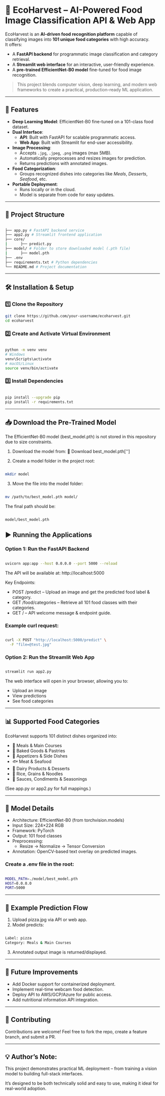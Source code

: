 # 🍏 EcoHarvest – AI-Powered Food Image Classification API & Web App

EcoHarvest is an **AI-driven food recognition platform** capable of classifying images into **101 unique food categories** with high accuracy.  
It offers:

- A **FastAPI backend** for programmatic image classification and category retrieval.  
- A **Streamlit web interface** for an interactive, user-friendly experience.  
- A **pre-trained EfficientNet-B0 model** fine-tuned for food image recognition.  

> This project blends computer vision, deep learning, and modern web frameworks to create a practical, production-ready ML application.

---

## 🚀 Features

- **Deep Learning Model**: EfficientNet-B0 fine-tuned on a 101-class food dataset.
- **Dual Interface**:
  - **API**: Built with FastAPI for scalable programmatic access.
  - **Web App**: Built with Streamlit for end-user accessibility.
- **Image Processing**:
  - Accepts `.jpg`, `.jpeg`, `.png` images (max 5MB).
  - Automatically preprocesses and resizes images for prediction.
  - Returns predictions with annotated images.
- **Food Categorization**:
  - Groups recognized dishes into categories like *Meals*, *Desserts*, *Seafood*, etc.
- **Portable Deployment**:
  - Runs locally or in the cloud.
  - Model is separate from code for easy updates.

---

## 📂 Project Structure
```bash

├── app.py # FastAPI backend service
├── app2.py # Streamlit frontend application
├── core/ 
|      ├── predict.py
├── model/ # Folder to store downloaded model (.pth file)
|      ├── model.pth
├── .env
├── requirements.txt # Python dependencies
└── README.md # Project documentation

```


---

## 🛠️ Installation & Setup

### 1️⃣ Clone the Repository
```bash
git clone https://github.com/your-username/ecoharvest.git
cd ecoharvest

```

### 2️⃣ Create and Activate Virtual Environment
```bash

python -m venv venv
# Windows
venv\Scripts\activate
# macOS/Linux
source venv/bin/activate

```

### 3️⃣ Install Dependencies

```bash

pip install --upgrade pip
pip install -r requirements.txt

```

---

## 📥 Download the Pre-Trained Model

The EfficientNet-B0 model (best_model.pth) is not stored in this repository due to size constraints.

1. Download the model from:
📎 Download best_model.pth['']

2. Create a model folder in the project root:

```bash 

mkdir model

```

3. Move the file into the model folder:

```bash

mv /path/to/best_model.pth model/

```

The final path should be:

```bash

model/best_model.pth

```

## ▶️ Running the Applications
### Option 1: Run the FastAPI Backend

```bash

uvicorn app:app --host 0.0.0.0 --port 5000 --reload

```

The API will be available at:
http://localhost:5000

Key Endpoints:
- POST /predict – Upload an image and get the predicted food label & category.
- GET /food/categories – Retrieve all 101 food classes with their categories.
- GET / – API welcome message & endpoint guide.

### Example curl request:

```bash

curl -X POST "http://localhost:5000/predict" \
  -F "file=@test.jpg"

```

### Option 2: Run the Streamlit Web App

```bash

streamlit run app2.py

```

The web interface will open in your browser, allowing you to:
- Upload an image
- View predictions
- See food categories

--- 

## 📊 Supported Food Categories

EcoHarvest supports 101 distinct dishes organized into:
- 🥘 Meals & Main Courses
- 🥐 Baked Goods & Pastries
- 🥗 Appetizers & Side Dishes
- 🐟 Meat & Seafood
- 🍦 Dairy Products & Desserts
- 🍜 Rice, Grains & Noodles
- 🥑 Sauces, Condiments & Seasonings

(See app.py or app2.py for full mappings.)

---

## 🧠 Model Details

- Architecture: EfficientNet-B0 (from torchvision.models)
- Input Size: 224×224 RGB
- Framework: PyTorch
- Output: 101 food classes
- Preprocessing:
    - Resize → Normalize → Tensor Conversion
- Annotation: OpenCV-based text overlay on predicted images.

### Create a .env file in the root:

```bash

MODEL_PATH=./model/best_model.pth
HOST=0.0.0.0
PORT=5000

```

---

## 🧪 Example Prediction Flow

1. Upload pizza.jpg via API or web app.
2. Model predicts:

```bash

Label: pizza
Category: Meals & Main Courses

```

3. Annotated output image is returned/displayed.

---

## 📌 Future Improvements

- Add Docker support for containerized deployment.
- Implement real-time webcam food detection.
- Deploy API to AWS/GCP/Azure for public access.
- Add nutritional information API integration.

---

## 🤝 Contributing
Contributions are welcome!
Feel free to fork the repo, create a feature branch, and submit a PR.

---

## 💡 Author’s Note:
This project demonstrates practical ML deployment – from training a vision model to building full-stack interfaces.

It’s designed to be both technically solid and easy to use, making it ideal for real-world adoption.